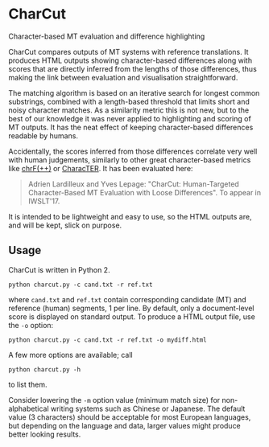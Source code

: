 # CharCut
Character-based MT evaluation and difference highlighting

CharCut compares outputs of MT systems with reference translations. It produces HTML outputs showing character-based differences along with scores that are directly inferred from the lengths of those differences, thus making the link between evaluation and visualisation straightforward.

The matching algorithm is based on an iterative search for longest common substrings, combined with a length-based threshold that limits short and noisy character matches. As a similarity metric this is not new, but to the best of our knowledge it was never applied to highlighting and scoring of MT outputs. It has the neat effect of keeping character-based differences readable by humans.

Accidentally, the scores inferred from those differences correlate very well with human judgements, similarly to other great character-based metrics like [chrF(++)](https://github.com/m-popovic/chrF) or [CharacTER](https://github.com/rwth-i6/CharacTER). It has been evaluated here:
> Adrien Lardilleux and Yves Lepage: "CharCut: Human-Targeted Character-Based MT Evaluation with Loose Differences". To appear in IWSLT'17.

It is intended to be lightweight and easy to use, so the HTML outputs are, and will be kept, slick on purpose.

## Usage

CharCut is written in Python 2.

```
python charcut.py -c cand.txt -r ref.txt
```
where `cand.txt` and `ref.txt` contain corresponding candidate (MT) and reference (human) segments, 1 per line.
By default, only a document-level score is displayed on standard output. To produce a HTML output file, use the `-o` option:
```
python charcut.py -c cand.txt -r ref.txt -o mydiff.html
```

A few more options are available; call
```
python charcut.py -h
```
to list them.

Consider lowering the `-m` option value (minimum match size) for non-alphabetical writing systems such as Chinese or Japanese. The default value (3 characters) should be acceptable for most European languages, but depending on the language and data, larger values might produce better looking results.
